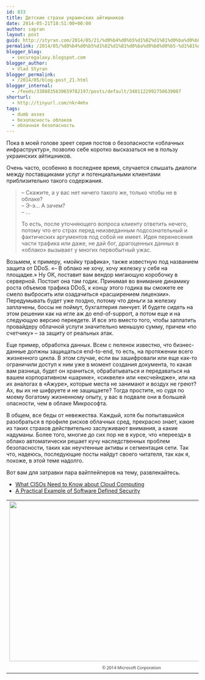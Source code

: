 ```yaml
---
id: 833
title: Детские страхи украинских айтишников
date: 2014-05-21T18:51:00+00:00
author: sapran
layout: post
guid: http://styran.com/2014/05/21/%d0%b4%d0%b5%d1%82%d1%81%d0%ba%d0%b8%d0%b5-%d1%81%d1%82%d1%80%d0%b0%d1%85%d0%b8-%d1%83%d0%ba%d1%80%d0%b0%d0%b8%d0%bd%d1%81%d0%ba%d0%b8%d1%85-%d0%b0%d0%b9%d1%82%d0%b8%d1%88%d0%bd%d0%b8%d0%ba%d0%be/
permalink: /2014/05/%d0%b4%d0%b5%d1%82%d1%81%d0%ba%d0%b8%d0%b5-%d1%81%d1%82%d1%80%d0%b0%d1%85%d0%b8-%d1%83%d0%ba%d1%80%d0%b0%d0%b8%d0%bd%d1%81%d0%ba%d0%b8%d1%85-%d0%b0%d0%b9%d1%82%d0%b8%d1%88%d0%bd%d0%b8%d0%ba%d0%be/
blogger_blog:
  - securegalaxy.blogspot.com
blogger_author:
  - Vlad Styran
blogger_permalink:
  - /2014/05/blog-post_21.html
blogger_internal:
  - /feeds/3388835630659782197/posts/default/3481122992750639087
shorturl:
  - http://tinyurl.com/nkr4mhx
tags:
  - dumb asses
  - безопасность облаков
  - облачная безопасность
---
```

<div style="clear: both; text-align: left;">
  Пока в моей голове зреет серия постов о безопасности &#171;облачных инфраструктур&#187;, позволю себе коротко высказаться не в пользу украинских айтишников.
</div>

Очень часто, особенно в последнее время, случается слышать диалоги между поставщиками услуг и потенциальными клиентами приблизительно такого содержания.
  


> – Скажите, а у вас нет ничего такого же, только чтобы не в облаке?  
> – Э-э&#8230; А зачем?  
> – &#8230;</p>
То есть, после уточняющего вопроса клиенту ответить нечего, потому что его страх перед неизведанным подсознательный и фактических аргументов под собой не имеет. Идея перенесения части трафика или даже, не дай бог, драгоценных данных в &#171;облако&#187; вызывает у многих первобытный ужас.

Возьмем, к примеру, &#171;мойку трафика&#187;, также известную под названием защита от DDoS. &#171;– В облако не хочу, хочу железку у себя на площадке.&#187; Ну ОК, поставит вам вендор мигающую коробочку в серверной. Постоит она там годик. Принимая во внимание динамику роста объемов трафика DDoS, к концу этого годика вы сможете ее смело выбросить или озадачиться &#171;расширением лицензии&#187;. Передумывать будет уже поздно, потому что деньги за железку заплачены, боссы не поймут, бухгалтерия линчует. И будете сидеть на этом решении как на игле аж до end-of-support, а потом еще и на следующую версию переедете. И все это вместо того, чтобы заплатить провайдеру облачной услуги значительно меньшую сумму, причем &#171;по счетчику&#187; – за защиту от реальных атак.

Еще пример, обработка данных. Всем с пеленок известно, что бизнес-данные должны защищаться end-to-end, то есть, на протяжении всего жизненного цикла. В этом случае, если вы зашифровали или еще как-то ограничили доступ к ним уже в момент создания документа, то какая вам разница, будет он храниться, обрабатываться и передаваться на вашем корпоративном &#171;шарике&#187;, &#171;сиквеле&#187; или &#171;ексчейндже&#187;, или на их аналогах в &#171;Ажуре&#187;, которые места не занимают и воздух не греют? Ах, вы их не шифруете и не защищаете? Тогда простите, но судя по моему богатому жизненному опыту, у вас в подвале они в большей опасности, чем в облаке Микрософта.

В общем, все беды от невежества. Каждый, хотя бы попытавшийся разобраться в профиле рисков облачных сред, прекрасно знает, какие из таких страхов действительно заслуживают внимания, а какие надуманы. Более того, многие до сих пор не в курсе, что &#171;переезд&#187; в облако автоматически решает кучу наследственных проблем безопасности, таких как неучтенные активы и сегментация сети. Так что, надеюсь, последующие посты найдут своего читателя, так как я, похоже, в этой теме надолго.

Вот вам для затравки пара вайтпейперов на тему, развлекайтесь. 

  * <a href="https://github.com/Securosis/The-CISOs-Guide-to-Cloud-Security/blob/master/CISO_Cloud.md" target="_blank">What CISOs Need to Know about Cloud Computing</a>
  * <a href="https://securosis.com/blog/new-whitepaper-a-practical-example-of-software-defined-security" target="_blank">A Practical Example of Software Defined Security</a>

<table align="center" cellpadding="0" cellspacing="0" style="margin-left: auto; margin-right: auto; text-align: center;">
  <tr>
    <td style="text-align: center;">
      <a href="http://blogs.msdn.com/resized-image.ashx/__size/550x0/__key/communityserver-blogs-components-weblogfiles/00-00-01-40-24/0743.chris_5F00_slane_5F00_cloud_5F00_cartoon.png" style="margin-left: auto; margin-right: auto;"><img border="0" src="http://blogs.msdn.com/resized-image.ashx/__size/550x0/__key/communityserver-blogs-components-weblogfiles/00-00-01-40-24/0743.chris_5F00_slane_5F00_cloud_5F00_cartoon.png" height="419" width="640" /></a>
    </td>
  </tr>
  
  <tr>
    <td style="text-align: center;">
      <ul style="background-color: white; color: #333333; font-family: 'Segoe UI', Verdana, Geneva, sans-serif; font-size: small; list-style: none outside none; margin: 0px; padding: 3px 0px; text-align: center;">
        <li style="display: inline; font-size: 11px; margin: 0px; padding: 0px;">
          © 2014 Microsoft Corporation
        </li>
      </ul>
    </td>
  </tr>
</table>

<div class="addtoany_share_save_container addtoany_content_bottom">
  <div class="a2a_kit a2a_kit_size_32 addtoany_list a2a_target" id="wpa2a_304">
    <a class="a2a_button_facebook" href="http://www.addtoany.com/add_to/facebook?linkurl=https%3A%2F%2Fblog.styran.com%2F2014%2F05%2F%25d0%25b4%25d0%25b5%25d1%2582%25d1%2581%25d0%25ba%25d0%25b8%25d0%25b5-%25d1%2581%25d1%2582%25d1%2580%25d0%25b0%25d1%2585%25d0%25b8-%25d1%2583%25d0%25ba%25d1%2580%25d0%25b0%25d0%25b8%25d0%25bd%25d1%2581%25d0%25ba%25d0%25b8%25d1%2585-%25d0%25b0%25d0%25b9%25d1%2582%25d0%25b8%25d1%2588%25d0%25bd%25d0%25b8%25d0%25ba%25d0%25be%2F&linkname=%D0%94%D0%B5%D1%82%D1%81%D0%BA%D0%B8%D0%B5%20%D1%81%D1%82%D1%80%D0%B0%D1%85%D0%B8%20%D1%83%D0%BA%D1%80%D0%B0%D0%B8%D0%BD%D1%81%D0%BA%D0%B8%D1%85%20%D0%B0%D0%B9%D1%82%D0%B8%D1%88%D0%BD%D0%B8%D0%BA%D0%BE%D0%B2" title="Facebook" rel="nofollow" target="_blank"></a><a class="a2a_button_twitter" href="http://www.addtoany.com/add_to/twitter?linkurl=https%3A%2F%2Fblog.styran.com%2F2014%2F05%2F%25d0%25b4%25d0%25b5%25d1%2582%25d1%2581%25d0%25ba%25d0%25b8%25d0%25b5-%25d1%2581%25d1%2582%25d1%2580%25d0%25b0%25d1%2585%25d0%25b8-%25d1%2583%25d0%25ba%25d1%2580%25d0%25b0%25d0%25b8%25d0%25bd%25d1%2581%25d0%25ba%25d0%25b8%25d1%2585-%25d0%25b0%25d0%25b9%25d1%2582%25d0%25b8%25d1%2588%25d0%25bd%25d0%25b8%25d0%25ba%25d0%25be%2F&linkname=%D0%94%D0%B5%D1%82%D1%81%D0%BA%D0%B8%D0%B5%20%D1%81%D1%82%D1%80%D0%B0%D1%85%D0%B8%20%D1%83%D0%BA%D1%80%D0%B0%D0%B8%D0%BD%D1%81%D0%BA%D0%B8%D1%85%20%D0%B0%D0%B9%D1%82%D0%B8%D1%88%D0%BD%D0%B8%D0%BA%D0%BE%D0%B2" title="Twitter" rel="nofollow" target="_blank"></a><a class="a2a_button_google_plus" href="http://www.addtoany.com/add_to/google_plus?linkurl=https%3A%2F%2Fblog.styran.com%2F2014%2F05%2F%25d0%25b4%25d0%25b5%25d1%2582%25d1%2581%25d0%25ba%25d0%25b8%25d0%25b5-%25d1%2581%25d1%2582%25d1%2580%25d0%25b0%25d1%2585%25d0%25b8-%25d1%2583%25d0%25ba%25d1%2580%25d0%25b0%25d0%25b8%25d0%25bd%25d1%2581%25d0%25ba%25d0%25b8%25d1%2585-%25d0%25b0%25d0%25b9%25d1%2582%25d0%25b8%25d1%2588%25d0%25bd%25d0%25b8%25d0%25ba%25d0%25be%2F&linkname=%D0%94%D0%B5%D1%82%D1%81%D0%BA%D0%B8%D0%B5%20%D1%81%D1%82%D1%80%D0%B0%D1%85%D0%B8%20%D1%83%D0%BA%D1%80%D0%B0%D0%B8%D0%BD%D1%81%D0%BA%D0%B8%D1%85%20%D0%B0%D0%B9%D1%82%D0%B8%D1%88%D0%BD%D0%B8%D0%BA%D0%BE%D0%B2" title="Google+" rel="nofollow" target="_blank"></a><a class="a2a_button_linkedin" href="http://www.addtoany.com/add_to/linkedin?linkurl=https%3A%2F%2Fblog.styran.com%2F2014%2F05%2F%25d0%25b4%25d0%25b5%25d1%2582%25d1%2581%25d0%25ba%25d0%25b8%25d0%25b5-%25d1%2581%25d1%2582%25d1%2580%25d0%25b0%25d1%2585%25d0%25b8-%25d1%2583%25d0%25ba%25d1%2580%25d0%25b0%25d0%25b8%25d0%25bd%25d1%2581%25d0%25ba%25d0%25b8%25d1%2585-%25d0%25b0%25d0%25b9%25d1%2582%25d0%25b8%25d1%2588%25d0%25bd%25d0%25b8%25d0%25ba%25d0%25be%2F&linkname=%D0%94%D0%B5%D1%82%D1%81%D0%BA%D0%B8%D0%B5%20%D1%81%D1%82%D1%80%D0%B0%D1%85%D0%B8%20%D1%83%D0%BA%D1%80%D0%B0%D0%B8%D0%BD%D1%81%D0%BA%D0%B8%D1%85%20%D0%B0%D0%B9%D1%82%D0%B8%D1%88%D0%BD%D0%B8%D0%BA%D0%BE%D0%B2" title="LinkedIn" rel="nofollow" target="_blank"></a><a class="a2a_dd addtoany_share_save" href="https://www.addtoany.com/share"></a>
  </div>
</div>